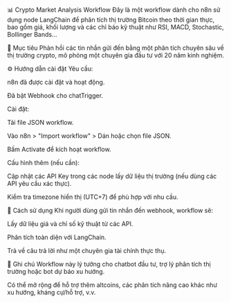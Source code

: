 📊 Crypto Market Analysis Workflow
Đây là một workflow dành cho n8n sử dụng node LangChain để phân tích thị trường Bitcoin theo thời gian thực, bao gồm giá, khối lượng và các chỉ báo kỹ thuật như RSI, MACD, Stochastic, Bollinger Bands...

🧠 Mục tiêu
Phản hồi các tin nhắn gửi đến bằng một phân tích chuyên sâu về thị trường crypto, mô phỏng một chuyên gia đầu tư với 20 năm kinh nghiệm.

⚙️ Hướng dẫn cài đặt
Yêu cầu:

n8n đã được cài đặt và hoạt động.

Đã bật Webhook cho chatTrigger.

Cài đặt:

Tải file JSON workflow.

Vào n8n > "Import workflow" > Dán hoặc chọn file JSON.

Bấm Activate để kích hoạt workflow.

Cấu hình thêm (nếu cần):

Cập nhật các API Key trong các node lấy dữ liệu thị trường (nếu dùng các API yêu cầu xác thực).

Kiểm tra timezone hiển thị (UTC+7) để phù hợp với nhu cầu.

💬 Cách sử dụng
Khi người dùng gửi tin nhắn đến webhook, workflow sẽ:

Lấy dữ liệu giá và chỉ số kỹ thuật từ các API.

Phân tích toàn diện với LangChain.

Trả về câu trả lời như một chuyên gia tài chính thực thụ.

📌 Ghi chú
Workflow này lý tưởng cho chatbot đầu tư, trợ lý phân tích thị trường hoặc bot dự báo xu hướng.

Có thể mở rộng để hỗ trợ thêm altcoins, các phân tích nâng cao khác như xu hướng, kháng cự/hỗ trợ, v.v.
